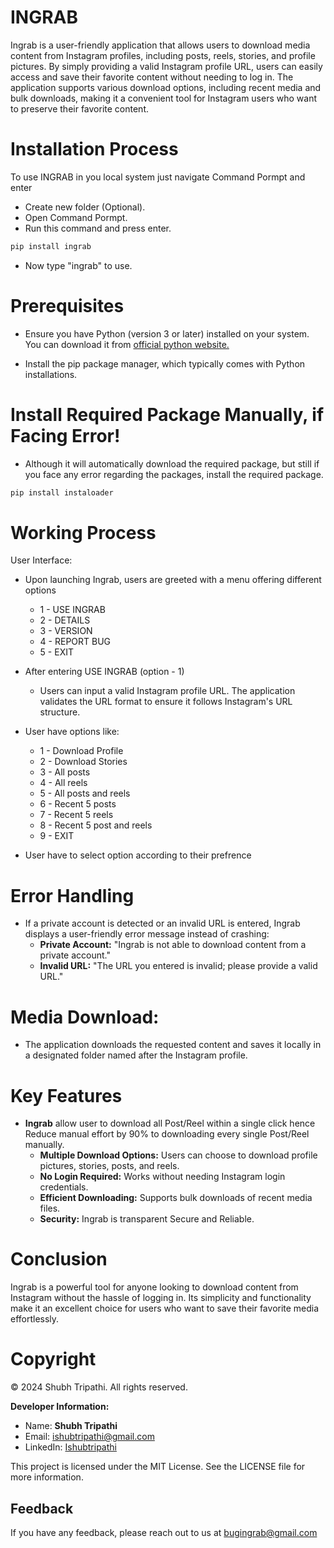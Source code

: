 # INGRAB

Ingrab is a user-friendly application that allows users to download media content from Instagram profiles, including posts, reels, stories, and profile pictures. By simply providing a valid Instagram profile URL, users can easily access and save their favorite content without needing to log in. The application supports various download options, including recent media and bulk downloads, making it a convenient tool for Instagram users who want to preserve their favorite content.

# Installation Process

To use INGRAB in you local system just navigate Command Pormpt and enter 

- Create new folder (Optional).
- Open Command Pormpt.
- Run this command and press enter.

```bash
pip install ingrab 
```
- Now type "ingrab" to use.



# Prerequisites

* Ensure you have Python (version 3 or later) installed on your system. You can download it from [official python website.](https://www.python.org/download/releases/3.0/)

* Install the pip package manager, which typically comes with Python installations.

# Install Required Package Manually, if Facing Error! 

* Although it will automatically download the required package, but still if you face any error regarding the packages, install the required package.

```bash
pip install instaloader
```
# Working Process

User Interface:
- Upon launching Ingrab, users are greeted with a menu offering different options 
  - 1 - USE INGRAB
  - 2 - DETAILS
  - 3 - VERSION
  - 4 - REPORT BUG
  - 5 - EXIT
- After entering USE INGRAB (option - 1)
  - Users can input a valid Instagram profile URL. The application validates the URL format to ensure it follows Instagram's URL structure.

- User have options like:
  - 1 - Download Profile
  - 2 - Download Stories
  - 3 - All posts
  - 4 - All reels
  - 5 - All posts and reels
  - 6 - Recent 5 posts
  - 7 - Recent 5 reels
  - 8 - Recent 5 post and reels
  - 9 - EXIT

- User have to select option according to their prefrence

# Error Handling
- If a private account is detected or an invalid URL is entered, Ingrab displays a user-friendly error message instead of crashing:
  - **Private Account:** "Ingrab is not able to download content from a private account."
  - **Invalid URL:** "The URL you entered is invalid; please provide a valid URL."

# Media Download:
- The application downloads the requested content and saves it locally in a designated folder named after the Instagram profile.

# Key Features

- **Ingrab** allow user to download all Post/Reel within a single click hence Reduce manual effort by 90% to downloading every single Post/Reel manually.
  - **Multiple Download Options:** Users can choose to download profile pictures, stories, posts, and reels.
  - **No Login Required:** Works without needing Instagram login credentials.
  - **Efficient Downloading:** Supports bulk downloads of recent media files.
  - **Security:** Ingrab is transparent Secure and Reliable.

# Conclusion
Ingrab is a powerful tool for anyone looking to download content from Instagram without the hassle of logging in. Its simplicity and functionality make it an excellent choice for users who want to save their favorite media effortlessly.

# Copyright

© 2024 Shubh Tripathi. All rights reserved.

**Developer Information:**
- Name: **Shubh Tripathi**
- Email: [ishubtripathi@gmail.com](mailto:your_email@example.com)
- LinkedIn: [Ishubtripathi](https://www.linkedin.com/in/ishubtripathi/)

This project is licensed under the MIT License. See the LICENSE file for more information.


## Feedback

If you have any feedback, please reach out to us at bugingrab@gmail.com
